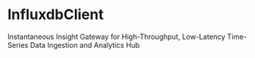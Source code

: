 # InfluxdbClient
Instantaneous Insight Gateway for High-Throughput, Low-Latency Time-Series Data Ingestion and Analytics Hub

